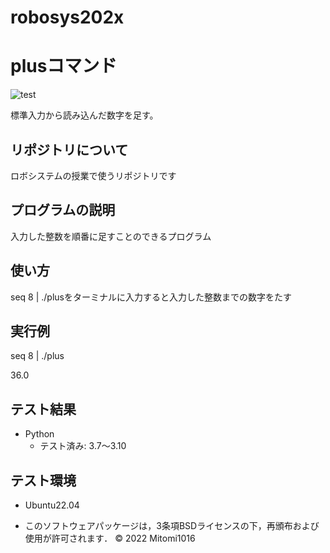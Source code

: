# robosys202x
# plusコマンド
![test](https://github.com/Mitomi1016/robosys2022/actions/workflows/test.yml/badge.svg)

標準入力から読み込んだ数字を足す。

## リポジトリについて
ロボシステムの授業で使うリポジトリです

## プログラムの説明
入力した整数を順番に足すことのできるプログラム


## 使い方
seq 8 | ./plusをターミナルに入力すると入力した整数までの数字をたす

## 実行例
seq 8 | ./plus

36.0


## テスト結果
* Python
  * テスト済み: 3.7〜3.10

## テスト環境
* Ubuntu22.04

* このソフトウェアパッケージは，3条項BSDライセンスの下，再頒布および使用が許可されます．
© 2022 Mitomi1016 

